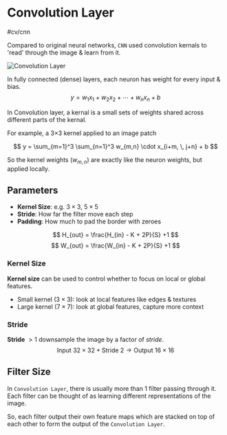 # Convolution Layer
#cv/cnn

Compared to original neural networks, `CNN` used convolution kernals to 'read' through the image & learn from it.

![Convolution Layer](https://miro.medium.com/v2/resize:fit:1400/1*Q6yA_1B_vsdGWAAwB8Z7rA.png)

In fully connected (dense) layers, each neuron has weight for every input & bias.
$$
y = w_1 x_1 + w_2 x_2 + \cdots + w_n x_n + b
$$


In Convolution layer, a kernal is a small sets of weights shared across different parts of the kernal.

For example, a 3×3 kernel applied to an image patch 

$$
y = \sum_{m=1}^3 \sum_{n=1}^3 w_{m,n} \cdot x_{i+m, \, j+n} + b
$$

So the kernel weights $(w_{m,n})$ are exactly like the neuron weights, but applied locally.

## Parameters
- **Kernel Size**: e.g. $3 \times 3$, $5 \times 5$
- **Stride**: How far the filter move each step
- **Padding**: How much to pad the border with zeroes

$$
H_{out} = \frac{H_{in} - K + 2P}{S} +1
$$
$$
W_{out} = \frac{W_{in} - K + 2P}{S} +1
$$

### Kernel Size
**Kernel size** can be used to control whether to focus on local or global features.
- Small kernel ($3 \times 3$): look at local features like edges & textures
- Large kernel ($7 \times 7$): look at global features, capture more context

### Stride
**Stride** $> 1$ downsample the image by a factor of $stride$.
$$
\text{Input } 32 \times 32 + \text{Stride 2} \to \text{Output } 16 \times 16
$$

## Filter Size
In `Convolution Layer`, there is usually more than 1 filter passing through it.
Each filter can be thought of as learning different representations of the image.

So, each filter output their own feature maps which are stacked on top of each other to form the output of the `Convolution Layer`.

